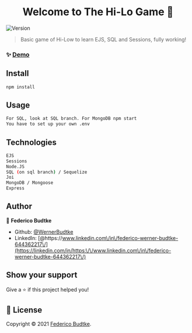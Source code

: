 <h1 align="center">Welcome to The Hi-Lo Game 👋</h1>
<p>
  <img alt="Version" src="https://img.shields.io/badge/version-1.0.0-blue.svg?cacheSeconds=2592000" />
</p>

> Basic game of Hi-Low to learn EJS, SQL and Sessions, fully working!

### ✨ [Demo](https://thehilogame.herokuapp.com/)

## Install

```sh
npm install
```

## Usage

```sh
For SQL, look at SQL branch. For MongoDB npm start
You have to set up your own .env
```
## Technologies

```sh
EJS
Sessions
Node.JS
SQL (on sql branch) / Sequelize
Joi
MongoDB / Mongoose
Express
```
## Author

👤 **Federico Budtke**

* Github: [@WernerBudtke](https://github.com/WernerBudtke)
* LinkedIn: [@https:\/\/www.linkedin.com\/in\/federico-werner-budtke-644362217\/](https://linkedin.com/in/https:\/\/www.linkedin.com\/in\/federico-werner-budtke-644362217\/)

## Show your support

Give a ⭐️ if this project helped you!

## 📝 License

Copyright © 2021 [Federico Budtke](https://github.com/WernerBudtke).<br />
